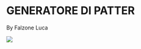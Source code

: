 <h1> GENERATORE DI PATTER </h1>
<p>  By Falzone Luca </p>
<img src="https://i.imgur.com/pwBNb7u.mp4">
